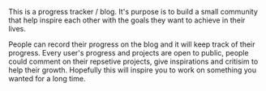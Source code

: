 This is a progress tracker / blog. It's purpose is to build a small community that help inspire each other with the goals they want to achieve in their lives. 

People can record their progress on the blog and it will keep track of their progress. Every user's progress and projects are open to public, people could comment on their repsetive projects, give inspirations and critisim to help their growth. Hopefully this will inspire you to work on something you wanted for a long time.

